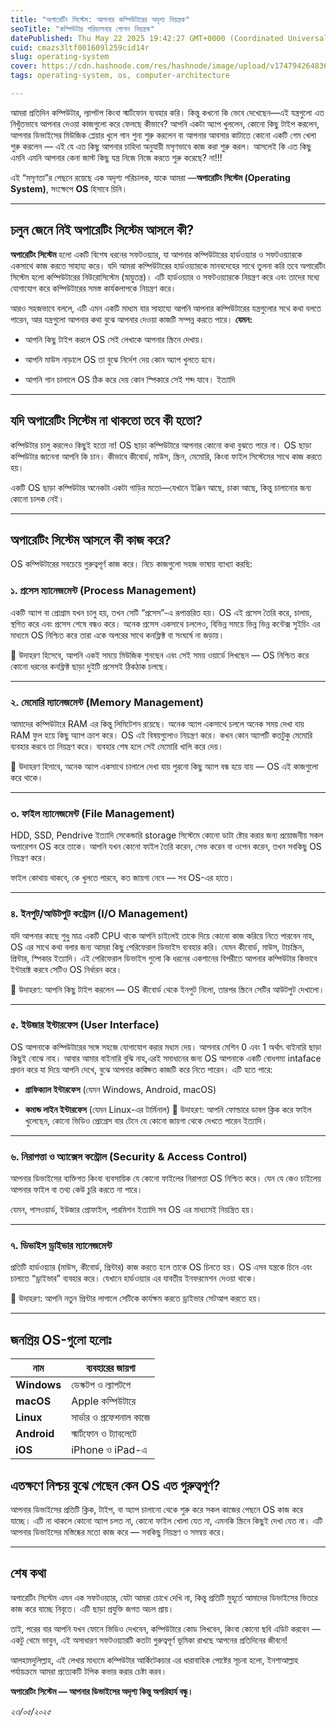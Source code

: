 ```yaml
---
title: "অপারেটিং সিস্টেম: আপনার কম্পিউটারের অদৃশ্য নিয়ন্ত্রক"
seoTitle: "কম্পিউটার পরিচালনার গোপন নিয়ন্ত্রক"
datePublished: Thu May 22 2025 19:42:27 GMT+0000 (Coordinated Universal Time)
cuid: cmazs3ltf001609l259cid14r
slug: operating-system
cover: https://cdn.hashnode.com/res/hashnode/image/upload/v1747942648365/7bd5f29d-30e9-40f6-a423-e8acb69ed65f.png
tags: operating-system, os, computer-architecture

---
```


আমরা প্রতিদিন কম্পিউটার, ল্যাপটপ কিংবা স্মার্টফোন ব্যবহার করি। কিন্তু কখনো কি ভেবে দেখেছেন—এই যন্ত্রগুলো এত নিখুঁতভাবে আপনার দেওয়া কাজগুলো করে ফেলছে কীভাবে? আপনি একটা অ্যাপ খুললেন, কোনো কিছু টাইপ করলেন, আপনার ডিভাইসের মিউজিক প্লেয়ার খুলে গান শুনা শুরু করলেন বা আপনার আবসার কাটাতে কোনো একটি গেম খেলা শুরু করলেন — এই যে এত কিছু আপনার চাহিদা অনুযায়ী মসৃণভাবে কাজ করা শুরু করল। আসলেই কি এত কিছু এমনি এমনি আপনার কেনা জাস্ট কিছু যন্ত্র নিজে নিজে করতে শুরু করেছে? না!!!

এই “মসৃণতা”র পেছনে রয়েছে এক অদৃশ্য পরিচালক, যাকে আমরা —**অপারেটিং সিস্টেম (Operating System)**, সংক্ষেপে **OS** হিসাবে চিনি।

---

## চলুন জেনে নিই অপারেটিং সিস্টেম আসলে কী?

**অপারেটিং সিস্টেম** হলো একটি বিশেষ ধরনের সফটওয়্যার, যা আপনার কম্পিউটারের হার্ডওয়্যার ও সফটওয়্যারকে একসাথে কাজ করতে সাহায্য করে। যদি আমরা কম্পিউটারের হার্ডওয়্যারকে মানবদেহের সাথে তুলনা করি তবে অপারেটিং সিস্টেম হলো কম্পিউটারের নিউরোসিস্টেম (স্নায়ুতন্ত্র)। এটি হার্ডওয়্যার ও সফটওয়্যারকে নিয়ন্ত্রণ করে এবং তাদের মধ্যে যোগাযোগ করে কম্পিউটারের সমস্ত কার্যকলাপকে নিয়ন্ত্রণ করে।

আরও সহজভাবে বললে, এটি এমন একটি মাধ্যম যার সাহায্যে আপনি আপনার কম্পিউটারের যন্ত্রগুলোর সথে কথা বলতে পারেন, আর যন্ত্রগুলো আপনার কথা বুঝে আপনার দেওয়া কাজটি সম্পন্ন করতে পারে। **যেমন:**

* আপনি কিছু টাইপ করলে OS সেই লেখাকে আপনার স্ক্রিনে দেখায়।
    
* আপনি মাউস নাড়ালে OS তা বুঝে নির্দেশ দেয় কোন অ্যাপ খুলতে হবে।
    
* আপনি গান চালালে OS ঠিক করে দেয় কোন স্পিকারে সেই শব্দ যাবে। ইত্যাদি
    

---

## যদি অপারেটিং সিস্টেম না থাকতো তবে কী হতো?

কম্পিউটার চালু করলেও কিছুই হতো না! OS ছাড়া কম্পিউটারে আপনার কোনো কথা বুঝতে পারে না। OS ছাড়া কম্পিউটার জানেনা আপনি কি চান। কীভাবে কীবোর্ড, মাউস, স্ক্রিন, মেমোরি, কিংবা ফাইল সিস্টেমের সাথে কাজ করতে হয়।

একটি OS ছাড়া কম্পিউটার অনেকটা একটা গাড়ির মতো—যেখানে ইঞ্জিন আছে, চাকা আছে, কিন্তু চালানোর জন্য কোনো চালক নেই।

---

## অপারেটিং সিস্টেম আসলে কী কাজ করে?

OS কম্পিউটারের সবচেয়ে গুরুত্বপূর্ণ কাজ করে। নিচে কাজগুলো সহজ ভাষায় ব্যাখ্যা করছি:

### ১. প্রসেস ম্যানেজমেন্ট (Process Management)

একটি অ্যাপ বা প্রোগ্রাম যখন চালু হয়, তখন সেটি “প্রসেস”-এ রূপান্তরিত হয়। OS এই প্রসেস তৈরি করে, চালায়, স্থগিত করে এবং প্রসেস শেষে বন্ধও করে। অনেক প্রসেস একসাথে চললেও, বিভিন্ন সময়ে ভিন্ন ভিন্ন কন্টেক্স সুইচিং এর মাধ্যমে OS নিশ্চিত করে তারা একে অপরের সাথে কনফ্লিক্ট বা সংঘর্ষে না জড়ায়।

📌 উদাহরণ হিসেবে, আপনি একই সময়ে মিউজিক শুনছেন এবং সেই সময় ওয়ার্ডে লিখছেন — OS নিশ্চিত করে কোনো ধরনের কনফ্লিক্ট ছাড়া দুইটি প্রসেসই ঠিকঠাক চলছে।

---

### ২. মেমোরি ম্যানেজমেন্ট (Memory Management)

আমাদের কম্পিউটারে RAM এর কিন্তু লিমিটেশন রয়েছে। অনেক অ্যাপ একসাথে চললে অনেক সময় দেখা যায় RAM ফুল হয়ে কিছু অ্যাপ ক্রাশ করে। OS এই বিষয়গুলোও নিয়ন্ত্রণ করে। কখন কোন অ্যাপটি কতটুকু মেমোরি ব্যবহার করবে তা নিয়ন্ত্রণ করে। ব্যবহার শেষ হলে সেই মেমোরি খালি করে দেয়।

📌 উদাহরণ হিসাবে, অনেক অ্যাপ একসাথে চালালে দেখা যায় পুরনো কিছু অ্যাপ বন্ধ হয়ে যায় — OS এই কাজগুলো করে থাকে।

---

### ৩. ফাইল ম্যানেজমেন্ট (File Management)

HDD, SSD, Pendrive ইত্যাদি সেকেন্ডারি storage সিস্টেমে কোনো ডাটা ষ্টোর করার জন্য প্রয়োজনীয় সকল অপারেশন OS করে তাকে। আপনি যখন কোনো ফাইল তৈরি করেন, সেভ করেন বা ওপেন করেন, তখন সবকিছু OS নিয়ন্ত্রণ করে।

ফাইল কোথায় থাকবে, কে খুলতে পারবে, কত জায়গা নেবে — সব OS-এর হাতে।

---

### ৪. ইনপুট/আউটপুট কন্ট্রোল (I/O Management)

যদি আপনার কাছে শুধু মাত্র একটি CPU থাকে আপনি চাইলেই তাকে দিয়ে কোনো কাজ করিয়ে নিতে পারবেন নাহ, OS এর সাথে কথা বলার জন্য আমরা কিছু পেরিফেরাল ডিভাইস ব্যবহার করি। যেমন কীবোর্ড, মাউস, টাচস্ক্রিন, প্রিন্টার, স্পিকার ইত্যাদি। এই পেরিফেরাল ডিভাইস গুলো কি ধরনের একশানের বিপরীতে আপনার কম্পিউটার কিভাবে ইন্টারাক্ট করবে সেটিও OS নির্ধারন করে।

📌 উদাহরণ: আপনি কিছু টাইপ করলেন — OS কীবোর্ড থেকে ইনপুট নিলো, তারপর স্ক্রিনে সেটির আউটপুট দেখালো।

---

### ৫. ইউজার ইন্টারফেস (User Interface)

OS আপনাকে কম্পিউটারের সঙ্গে সহজে যোগাযোগ করার মধ্যম দেয়। আপনার মেশিন 0 এবং 1 অর্থাৎ বাইনারি ছাড়া কিছুই বোঝে নাহ। আবার আমার বাইনারি বুঝি নাহ,এরই সমাধানের জন্য OS আপনাকে একটি বোধগম্য intaface প্রদান করে যা দিয়ে আপনি দেখে, বুঝে আপনার কাঙ্ক্ষিত কাজটি করে নিতে পারেন। এটি হতে পারে:

* **গ্রাফিক্যাল ইন্টারফেস** (যেমন Windows, Android, macOS)
    
* **কমান্ড লাইন ইন্টারফেস** (যেমন Linux-এর টার্মিনাল) 📌 উদাহরণ: আপনি ফোল্ডারে ডাবল ক্লিক করে ফাইল খুলেছেন, কোনো ভিডিও প্রোগ্রেস বার টেনে যে কোনো জায়গা থেকে দেখতে পারেন ইত্যাদি।
    

---

### ৬. নিরাপত্তা ও অ্যাক্সেস কন্ট্রোল (Security & Access Control)

আপনার ডিভাইসের ব্যক্তিগত কিংবা ব্যবসায়িক যে কোনো ফাইলের নিরাপত্তা OS নিশ্চিত করে। যেন যে কেও চাইলেয় আপনার ফাইল বা তথ্য কেউ চুরি করতে না পারে।

যেমন, পাসওয়ার্ড, ইউজার প্রোফাইল, পারমিশন ইত্যাদি সব OS এর মাধ্যমেই নিয়ন্ত্রিত হয়।

---

### ৭. ডিভাইস ড্রাইভার ম্যানেজমেন্ট

প্রতিটি হার্ডওয়্যার (মাউস, কীবোর্ড, প্রিন্টার) কাজ করতে হলে তাকে OS চিনতে হয়। OS এসব যন্ত্রকে চিনে এবং চালাতে “ড্রাইভার” ব্যবহার করে। যেখানে হার্ডওয়্যার এর যাবতীয় ইনফরমেশন দেওয়া থাকে।

📌 উদাহরণ: আপনি নতুন প্রিন্টার লাগালে সেটিকে কার্যক্ষম করতে ড্রাইভার সেটআপ করতে হয়।

---

## জনপ্রিয় OS-গুলো হলোঃ

| নাম | ব্যবহারের জায়গা |
| --- | --- |
| **Windows** | ডেস্কটপ ও ল্যাপটপে |
| **macOS** | Apple কম্পিউটারে |
| **Linux** | সার্ভার ও প্রফেশনাল কাজে |
| **Android** | স্মার্টফোন ও ট্যাবলেটে |
| **iOS** | iPhone ও iPad-এ |

## এতক্ষণে নিশ্চয় বুঝে গেছেন কেন OS এত গুরুত্বপূর্ণ?

আপনার ডিভাইসের প্রতিটি ক্লিক, টাইপ, বা অ্যাপ চালানো থেকে শুরু করে সকল কাজের পেছনে OS কাজ করে যাচ্ছে। এটি না থাকলে কোনো অ্যাপ চলত না, কোনো ফাইল খোলা যেত না, এমনকি স্ক্রিনে কিছুই দেখা যেত না। এটি আপনার ডিভাইসের মস্তিষ্কের মতো কাজ করে — সবকিছু নিয়ন্ত্রণ ও সমন্বয় করে।

---

## শেষ কথা

অপারেটিং সিস্টেম এমন এক সফটওয়্যার, যেটা আমরা চোখে দেখি না, কিন্তু প্রতিটি মুহূর্তে আমাদের ডিভাইসের ভিতরে কাজ করে যাচ্ছে নিবৃতে। এটি ছাড়া প্রযুক্তি জগত অচল প্রায়।

তাই, পরের বার আপনি যখন ফোনে ভিডিও দেখবেন, কম্পিউটারে কোড লিখবেন, কিংবা কোনো ছবি এডিট করবেন — একটু থেমে ভাবুন, এই অসাধারণ সফটওয়্যারটি কতটা গুরুত্বপূর্ণ ভূমিকা রাখছে আপনের প্রতিদিনের জীবনে!

আলহামদুলিল্লাহ, এই লেখার মাধ্যমে কম্পিউটার আর্কিটেকচার এর ধারাবাহিক পোষ্টের সূচনা হলো, ইনশাআল্লাহ পর্যায়ক্রমে আমরা প্রত্যেকটি টপিক কভার করার চেষ্টা করব।

**অপারেটিং সিস্টেম — আপনার ডিভাইসের অদৃশ্য কিন্তু অপরিহার্য বন্ধু।**

*২৩/০৫/২০২৫*